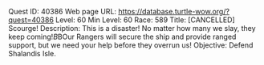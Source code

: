 Quest ID: 40386
Web page URL: https://database.turtle-wow.org/?quest=40386
Level: 60
Min Level: 60
Race: 589
Title: [CANCELLED] Scourge!
Description: This is a disaster! No matter how many we slay, they keep coming!$B$BOur Rangers will secure the ship and provide ranged support, but we need your help before they overrun us!
Objective: Defend Shalandis Isle.
